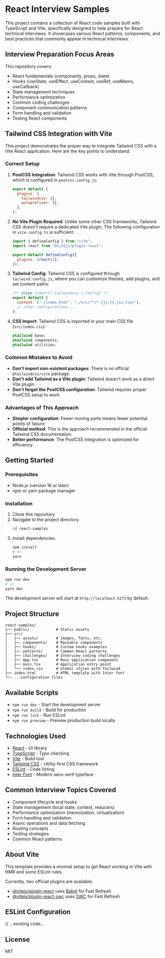 # React Interview Samples

This project contains a collection of React code samples built with TypeScript and Vite, specifically designed to help prepare for React technical interviews. It showcases various React patterns, components, and best practices that commonly appear in technical interviews.

## Interview Preparation Focus Areas

This repository covers:

- React fundamentals (components, props, state)
- Hooks (useState, useEffect, useContext, useRef, useMemo, useCallback)
- State management techniques
- Performance optimization
- Common coding challenges
- Component communication patterns
- Form handling and validation
- Testing React components

## Tailwind CSS Integration with Vite

This project demonstrates the proper way to integrate Tailwind CSS with a Vite React application. Here are the key points to understand:

### Correct Setup

1. **PostCSS Integration**: Tailwind CSS works with Vite through PostCSS, which is configured in `postcss.config.js`:

   ```js
   export default {
     plugins: {
       tailwindcss: {},
       autoprefixer: {},
     },
   };
   ```

2. **No Vite Plugin Required**: Unlike some other CSS frameworks, Tailwind CSS doesn't require a dedicated Vite plugin. The following configuration in `vite.config.ts` is sufficient:

   ```js
   import { defineConfig } from "vite";
   import react from "@vitejs/plugin-react";

   export default defineConfig({
     plugins: [react()],
   });
   ```

3. **Tailwind Config**: Tailwind CSS is configured through `tailwind.config.js`, where you can customize themes, add plugins, and set content paths:

   ```js
   /** @type {import('tailwindcss').Config} */
   export default {
     content: ["./index.html", "./src/**/*.{js,ts,jsx,tsx}"],
     // other configurations...
   };
   ```

4. **CSS Import**: Tailwind CSS is imported in your main CSS file (`src/index.css`):
   ```css
   @tailwind base;
   @tailwind components;
   @tailwind utilities;
   ```

### Common Mistakes to Avoid

- **Don't import non-existent packages**: There is no official `@tailwindcss/vite` package.
- **Don't add Tailwind as a Vite plugin**: Tailwind doesn't work as a direct Vite plugin.
- **Don't forget the PostCSS configuration**: Tailwind requires proper PostCSS setup to work.

### Advantages of This Approach

- **Simpler configuration**: Fewer moving parts means fewer potential points of failure.
- **Official method**: This is the approach recommended in the official Tailwind CSS documentation.
- **Better performance**: The PostCSS integration is optimized for efficiency.

## Getting Started

### Prerequisites

- Node.js (version 16 or later)
- npm or yarn package manager

### Installation

1. Clone this repository
2. Navigate to the project directory:
   ```bash
   cd react-samples
   ```
3. Install dependencies:
   ```bash
   npm install
   # or
   yarn
   ```

### Running the Development Server

```bash
npm run dev
# or
yarn dev
```

The development server will start at `http://localhost:5173` by default.

## Project Structure

```
react-samples/
├── public/            # Static assets
├── src/
│   ├── assets/        # Images, fonts, etc.
│   ├── components/    # Reusable components
│   ├── hooks/         # Custom hooks examples
│   ├── patterns/      # Common React patterns
│   ├── challenges/    # Interview coding challenges
│   ├── App.tsx        # Main application component
│   ├── main.tsx       # Application entry point
│   └── index.css      # Global styles with Tailwind
├── index.html         # HTML template with Inter font
└── ...configuration files
```

## Available Scripts

- `npm run dev` - Start the development server
- `npm run build` - Build for production
- `npm run lint` - Run ESLint
- `npm run preview` - Preview production build locally

## Technologies Used

- [React](https://reactjs.org/) - UI library
- [TypeScript](https://www.typescriptlang.org/) - Type checking
- [Vite](https://vitejs.dev/) - Build tool
- [Tailwind CSS](https://tailwindcss.com/) - Utility-first CSS framework
- [ESLint](https://eslint.org/) - Code linting
- [Inter Font](https://fonts.google.com/specimen/Inter) - Modern sans-serif typeface

## Common Interview Topics Covered

- Component lifecycle and hooks
- State management (local state, context, reducers)
- Performance optimization (memoization, virtualization)
- Form handling and validation
- Async operations and data fetching
- Routing concepts
- Testing strategies
- Common React patterns

## About Vite

This template provides a minimal setup to get React working in Vite with HMR and some ESLint rules.

Currently, two official plugins are available:

- [@vitejs/plugin-react](https://github.com/vitejs/vite-plugin-react/blob/main/packages/plugin-react) uses [Babel](https://babeljs.io/) for Fast Refresh
- [@vitejs/plugin-react-swc](https://github.com/vitejs/vite-plugin-react/blob/main/packages/plugin-react-swc) uses [SWC](https://swc.rs/) for Fast Refresh

## ESLint Configuration

// ...existing code...

## License

MIT
